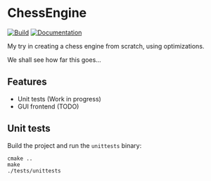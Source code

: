 # ChessEngine
[![Build](https://img.shields.io/github/workflow/status/maede97/ChessEngine/Check%20Unittests)](https://github.com/maede97/ChessEngine)
[![Documentation](https://img.shields.io/github/workflow/status/maede97/ChessEngine/Creates%20and%20deploys%20Documentation?label=Documentation)](https://maede97.github.io/ChessEngine)

My try in creating a chess engine from scratch, using optimizations.

We shall see how far this goes...

## Features
- Unit tests (Work in progress)
- GUI frontend (TODO)

## Unit tests
Build the project and run the `unittests` binary:
```[bash]
cmake ..
make
./tests/unittests
```
